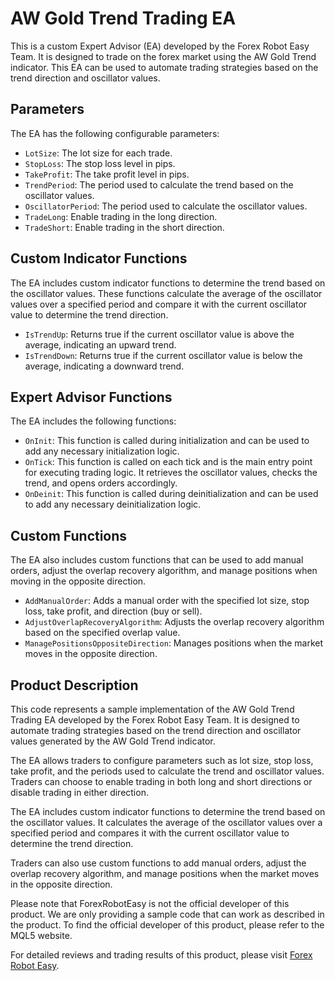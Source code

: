 # AW Gold Trend Trading EA

This is a custom Expert Advisor (EA) developed by the Forex Robot Easy Team. It is designed to trade on the forex market using the AW Gold Trend indicator. This EA can be used to automate trading strategies based on the trend direction and oscillator values.

## Parameters

The EA has the following configurable parameters:

- `LotSize`: The lot size for each trade.
- `StopLoss`: The stop loss level in pips.
- `TakeProfit`: The take profit level in pips.
- `TrendPeriod`: The period used to calculate the trend based on the oscillator values.
- `OscillatorPeriod`: The period used to calculate the oscillator values.
- `TradeLong`: Enable trading in the long direction.
- `TradeShort`: Enable trading in the short direction.

## Custom Indicator Functions

The EA includes custom indicator functions to determine the trend based on the oscillator values. These functions calculate the average of the oscillator values over a specified period and compare it with the current oscillator value to determine the trend direction.

- `IsTrendUp`: Returns true if the current oscillator value is above the average, indicating an upward trend.
- `IsTrendDown`: Returns true if the current oscillator value is below the average, indicating a downward trend.

## Expert Advisor Functions

The EA includes the following functions:

- `OnInit`: This function is called during initialization and can be used to add any necessary initialization logic.
- `OnTick`: This function is called on each tick and is the main entry point for executing trading logic. It retrieves the oscillator values, checks the trend, and opens orders accordingly.
- `OnDeinit`: This function is called during deinitialization and can be used to add any necessary deinitialization logic.

## Custom Functions

The EA also includes custom functions that can be used to add manual orders, adjust the overlap recovery algorithm, and manage positions when moving in the opposite direction.

- `AddManualOrder`: Adds a manual order with the specified lot size, stop loss, take profit, and direction (buy or sell).
- `AdjustOverlapRecoveryAlgorithm`: Adjusts the overlap recovery algorithm based on the specified overlap value.
- `ManagePositionsOppositeDirection`: Manages positions when the market moves in the opposite direction.

## Product Description

This code represents a sample implementation of the AW Gold Trend Trading EA developed by the Forex Robot Easy Team. It is designed to automate trading strategies based on the trend direction and oscillator values generated by the AW Gold Trend indicator.

The EA allows traders to configure parameters such as lot size, stop loss, take profit, and the periods used to calculate the trend and oscillator values. Traders can choose to enable trading in both long and short directions or disable trading in either direction.

The EA includes custom indicator functions to determine the trend based on the oscillator values. It calculates the average of the oscillator values over a specified period and compares it with the current oscillator value to determine the trend direction.

Traders can also use custom functions to add manual orders, adjust the overlap recovery algorithm, and manage positions when the market moves in the opposite direction.

Please note that ForexRobotEasy is not the official developer of this product. We are only providing a sample code that can work as described in the product. To find the official developer of this product, please refer to the MQL5 website.

For detailed reviews and trading results of this product, please visit [Forex Robot Easy](https://forexroboteasy.com/forex-robot-review/review-aw-gold-trend-trading-ea-advanced-automated-forex-software/).
